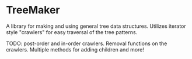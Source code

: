 TreeMaker
=========

A library for making and using general tree data structures.  Utilizes iterator style "crawlers" for easy traversal
of the tree patterns.

TODO: post-order and in-order crawlers.  Removal functions on the crawlers.  Multiple methods for adding children and more!
